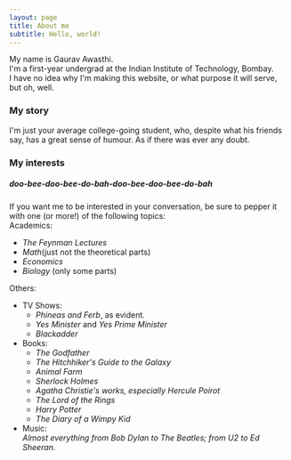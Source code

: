 ```yaml
---
layout: page
title: About me
subtitle: Hello, world!
---
```


My name is Gaurav Awasthi.  
I'm a first-year undergrad at the Indian Institute of Technology, Bombay.  
I have no idea why I'm making this website, or what purpose it will serve, but oh, well.

### My story
I'm just your average college-going student, who, despite what his friends say, has a great sense of humour. As if there was ever any doubt.  

### My interests
##### doo-bee-doo-bee-do-bah-doo-bee-doo-bee-do-bah
If you want me to be interested in your conversation, be sure to pepper it with one (or more!) of the following topics:  
Academics:
* _The Feynman Lectures_
* _Math_(just not the theoretical parts)
* _Economics_
* _Biology_ (only some parts)


Others:
* TV Shows:
  * _Phineas and Ferb_, as evident.
  * _Yes Minister_ and _Yes Prime Minister_
  * _Blackadder_ 
* Books:
  * _The Godfather_ 
  * _The Hitchhiker's Guide to the Galaxy_
  * _Animal Farm_
  * _Sherlock Holmes_
  * _Agatha Christie's works, especially Hercule Poirot_
  * _The Lord of the Rings_
  * _Harry Potter_
  * _The Diary of a Wimpy Kid_
* Music:  
  _Almost everything from Bob Dylan to The Beatles; from U2 to Ed Sheeran._


